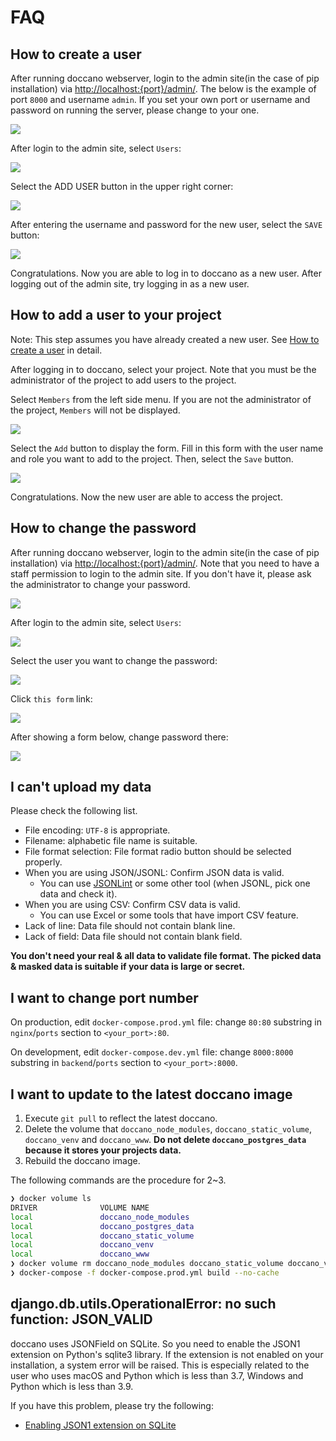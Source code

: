 # FAQ

## How to create a user

After running doccano webserver, login to the admin site(in the case of pip installation) via <http://localhost:{port}/admin/>. The below is the example of port `8000` and username `admin`. If you set your own port or username and password on running the server, please change to your one.

![](images/faq/user_creation/login.png)

After login to the admin site, select `Users`:

![](images/faq/user_creation/select_users.png)

Select the ADD USER button in the upper right corner:

![](images/faq/user_creation/select_add_user.png)

After entering the username and password for the new user, select the `SAVE` button:

![](images/faq/user_creation/create_user.png)

Congratulations. Now you are able to log in to doccano as a new user. After logging out of the admin site, try logging in as a new user.

## How to add a user to your project

Note: This step assumes you have already created a new user. See [How to create a user](#how-to-create-a-user) in detail.

After logging in to doccano, select your project. Note that you must be the administrator of the project to add users to the project.

Select `Members` from the left side menu. If you are not the administrator of the project, `Members` will not be displayed.

![](images/faq/add_annotator/select_members.png)

Select the `Add` button to display the form. Fill in this form with the user name and role you want to add to the project. Then, select the `Save` button.

![](images/faq/add_annotator/select_user.png)

Congratulations. Now the new user are able to access the project.

## How to change the password

After running doccano webserver, login to the admin site(in the case of pip installation) via <http://localhost:{port}/admin/>. Note that you need to have a staff permission to login to the admin site. If you don't have it, please ask the administrator to change your password.

![](images/faq/user_creation/login.png)

After login to the admin site, select `Users`:

![](images/faq/user_creation/select_users.png)

Select the user you want to change the password:

![](images/faq/how_to_change_password/user_list.png)

Click `this form` link:

![](images/faq/how_to_change_password/user_page.png)

After showing a form below, change password there:

![](images/faq/how_to_change_password/change_password.png)

## I can't upload my data

Please check the following list.

- File encoding: `UTF-8` is appropriate.
- Filename: alphabetic file name is suitable.
- File format selection: File format radio button should be selected properly.
- When you are using JSON/JSONL: Confirm JSON data is valid.
  - You can use [JSONLint](https://jsonlint.com/) or some other tool (when JSONL, pick one data and check it).
- When you are using CSV: Confirm CSV data is valid.
  - You can use Excel or some tools that have import CSV feature. 
- Lack of line: Data file should not contain blank line.
- Lack of field: Data file should not contain blank field.

**You don't need your real & all data to validate file format. The picked data & masked data is suitable if your data is large or secret.**

## I want to change port number

On production, edit `docker-compose.prod.yml` file: change `80:80` substring in `nginx`/`ports` section to `<your_port>:80`.

On development, edit `docker-compose.dev.yml` file: change `8000:8000` substring in `backend`/`ports` section to `<your_port>:8000`.

## I want to update to the latest doccano image

1. Execute `git pull` to reflect the latest doccano.
2. Delete the volume that `doccano_node_modules`, `doccano_static_volume`, `doccano_venv` and `doccano_www`.
  **Do not delete `doccano_postgres_data` because it stores your projects data.**
3. Rebuild the doccano image.

The following commands are the procedure for 2~3.

```bash
❯ docker volume ls
DRIVER              VOLUME NAME
local               doccano_node_modules
local               doccano_postgres_data
local               doccano_static_volume
local               doccano_venv
local               doccano_www
❯ docker volume rm doccano_node_modules doccano_static_volume doccano_venv doccano_www
❯ docker-compose -f docker-compose.prod.yml build --no-cache
```

## django.db.utils.OperationalError: no such function: JSON_VALID

doccano uses JSONField on SQLite. So you need to enable the JSON1 extension on Python's sqlite3 library. If the extension is not enabled on your installation, a system error will be raised. This is especially related to the user who uses macOS and Python which is less than 3.7, Windows and Python which is less than 3.9.

If you have this problem, please try the following:

- [Enabling JSON1 extension on SQLite](https://code.djangoproject.com/wiki/JSON1Extension)

